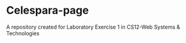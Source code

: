 # Celespara-page
A repository created for Laboratory Exercise 1 in CS12-Web Systems &amp; Technologies
